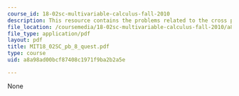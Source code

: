 ```yaml
---
course_id: 18-02sc-multivariable-calculus-fall-2010
description: This resource contains the problems related to the cross product.
file_location: /coursemedia/18-02sc-multivariable-calculus-fall-2010/a8a98ad00bcf87408c1971f9ba2b2a5e_MIT18_02SC_pb_8_quest.pdf
file_type: application/pdf
layout: pdf
title: MIT18_02SC_pb_8_quest.pdf
type: course
uid: a8a98ad00bcf87408c1971f9ba2b2a5e

---
```

None